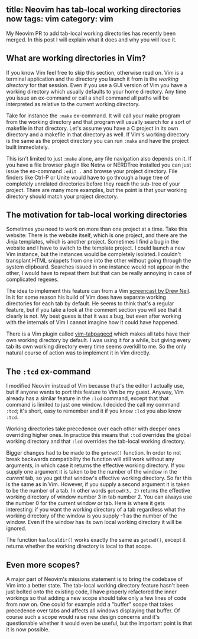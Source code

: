 title: Neovim has tab-local working directories now
tags: vim
category: vim
---

My Neovim PR to add tab-local working directories has recently been merged.  In
this post I will explain what it does and why you will love it.


## What are working directories in Vim?

If you know Vim  feel free to skip  this section,  otherwise read on.  Vim is a
terminal application  and the  directory you  launch it  from is  the  *working
directory* for  that session.  Even if you use a  GUI version of Vim you have a
working directory which  usually defaults to your home directory.  Any time you
issue an ex-command  or call a shell command  all paths will be  interpreted as
relative to the current working directory.

Take for  instance the `:make` ex-command.  It will call your make program from
the working  directory  and  that program  will usually  search for  a sort  of
makefile  in  that  directory.  Let's  assume you have  a C project  in its own
directory and a makefile in that directory as well.  If Vim's working directory
is the same as the project  directory you  can run `:make` and have the project
built immediately.

This isn't limited  to just `:make` alone,  any file navigation also depends on
it. If you have a file browser plugin like  Netrw or NERDTree installed you can
just issue the  ex-command `:edit .`  and browse your  project directory.  File
finders like Ctrl-P or Unite would have to go through a huge tree of completely
unrelated directories before they reach the sub-tree of your project. There are
many more examples,  but the point is that  your working directory should match
your project directory.


## The motivation for tab-local working directories

Sometimes you  need to  work  on more  than one project  at a  time.  Take this
website:  There is the website itself, which is one project,  and there are the
Jinja  templates,  which is  another project.  Sometimes I  find a  bug in  the
website and I have to switch to the template project.  I could launch a new Vim
instance, but the instances would be completely isolated. I couldn't transplant
HTML  snippets  from  one  into the  other without  going  through  the  system
clipboard.  Searches issued in  one instance  would not appear in the other,  I
would  have  to  repeat  them  but  that  can  be  really  annoying in  case of
complicated regexes.

The idea to implement this  feature can from a Vim [screencast by Drew Neil].
In it for some reason  his build of Vim does  have separate working directories
for each tab by default. He seems to think that's a regular feature, but if you
take a look at the comment section you will see that it clearly is not. My best
guess is that it was a bug,  but even after working with the internals of Vim I
cannot imagine how it could have happened.

[screencast by Drew Neil]: http://vimcasts.org/episodes/how-to-use-tabs/

There is a Vim plugin called [vim-tabpagecd] which makes all tabs have their
own working directory by default.  I was using it for a while, but giving every
tab its own working directory every time seems overkill to me.  So the only
natural course of action was to implement it in Vim directly.

[vim-tabpagecd]: https://github.com/kana/vim-tabpagecd


## The `:tcd` ex-command

I modified Neovim instead of Vim because that's the editor I actually use,  but
if anyone wants  to port this feature  to Vim be my guest.  Anyway, Vim already
has a  similar feature  in the  `:lcd` command,  except that  that  command  is
limited to just one window.  I decided the call my command `:tcd`;  it's short,
easy to remember and it if you know `:lcd` you also know `:tcd`.

Working directories take precedence over each other with deeper ones overriding
higher ones.  In practice this means that  `:tcd` overrides  the global working
directory and that `:lcd` overrides the tab-local working directory.

Bigger changes had to be made to the `getcwd()` function. In order to not break
backwards compatibility the function will still work without any arguments,  in
which case  it returns  the effective  working  directory.  If you  supply  one
argument it is  taken to be the number  of the window in the *current* tab,  so
you get that window's  effective working directory.  So far this is the same as
in Vim.  However, if you supply a second argument  it is taken to be the number
of a tab. In other words `getcwd(3, 2)` returns the effective working directory
of window number  3 in tab number 2.  You can  always use the  number 0 for the
current window  or tab.  Here is where  it gets  interesting:  if you  want the
working directory of a tab regardless  what the working directory of the window
is you supply -1 as  the number of the window.  Even if the window  has its own
local working directory it will be ignored.

The function `haslocaldir()`  works exactly the  same as `getcwd()`,  except it
returns whether the working directory is local to that scope.


## Even more scopes?

A major part  of Neovim's missions  statement is to  bring the codebase  of Vim
into a better state.  The tab-local working directory  feature hasn't been just
bolted onto the existing code, I have properly refactored the inner workings so
that adding a new scope  should take only a few lines of code from now on.  One
could  for example  add a "buffer"  scope that takes  precedence over  tabs and
affects all windows displaying that buffer.  Of course such a scope would raise
new design concerns and it's questionable whether it would even be useful,  but
the important point is that it is now possible.
